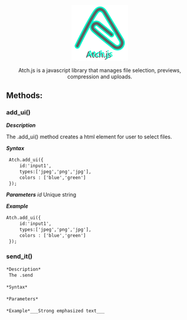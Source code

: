 <p align="center">
<img src="./atch_logo.svg" width="30%">
</p>
<p align="center">  Atch.js is a javascript library that manages file selection, previews, compression and uploads. </p>

## Methods: ##

### add_ui() ###
  ***Description*** 
  
  The .add_ui() method creates a html element for user to select files.
  
  ***Syntax***
  
     Atch.add_ui({
         id:'input1',
         types:['jpeg','png','jpg'],
         colors : ['blue','green']
     });

  ***Parameters*** 
  *id*
     Unique string
  
 
  ***Example***
    
    Atch.add_ui({
         id:'input1',
         types:['jpeg','png','jpg'],
         colors : ['blue','green']
     });
### send_it() ### 
    *Description*
     The .send

    *Syntax*

    *Parameters* 

    *Example*___Strong emphasized text___ 

